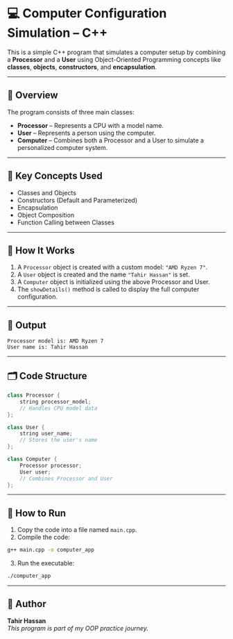 # 💻 Computer Configuration Simulation – C++

This is a simple C++ program that simulates a computer setup by combining a **Processor** and a **User** using Object-Oriented Programming concepts like **classes**, **objects**, **constructors**, and **encapsulation**.

---

## 📂 Overview

The program consists of three main classes:

- **Processor** – Represents a CPU with a model name.
- **User** – Represents a person using the computer.
- **Computer** – Combines both a Processor and a User to simulate a personalized computer system.

---

## 🧠 Key Concepts Used

- Classes and Objects  
- Constructors (Default and Parameterized)  
- Encapsulation  
- Object Composition  
- Function Calling between Classes  

---

## 🔧 How It Works

1. A `Processor` object is created with a custom model: `"AMD Ryzen 7"`.
2. A `User` object is created and the name `"Tahir Hassan"` is set.
3. A `Computer` object is initialized using the above Processor and User.
4. The `showDetails()` method is called to display the full computer configuration.

---

## 🧾 Output

```
Processor model is: AMD Ryzen 7  
User name is: Tahir Hassan
```

---

## 🗂 Code Structure

```cpp
class Processor {
    string processor_model;
    // Handles CPU model data
};

class User {
    string user_name;
    // Stores the user's name
};

class Computer {
    Processor processor;
    User user;
    // Combines Processor and User
};
```

---

## 🚀 How to Run

1. Copy the code into a file named `main.cpp`.
2. Compile the code:

```bash
g++ main.cpp -o computer_app
```

3. Run the executable:

```bash
./computer_app
```

---

## 🙌 Author

**Tahir Hassan**  
_This program is part of my OOP practice journey._
